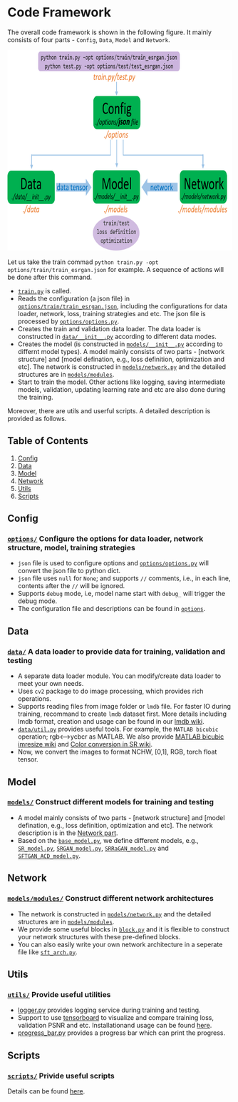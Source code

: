 # Code Framework

The overall code framework is shown in the following figure. It mainly consists of four parts - `Config`, `Data`, `Model` and `Network`.

<p align="center">
   <img src="https://github.com/xinntao/public_figures/blob/master/BasicSR/code_framework.png" height="450">
</p>

Let us take the train commad `python train.py -opt options/train/train_esrgan.json` for example. A sequence of actions will be done after this command. 

-   [`train.py`](https://github.com/xinntao/BasicSR/blob/master/codes/train.py) is called. 
-   Reads the configuration (a json file) in [`options/train/train_esrgan.json`](https://github.com/xinntao/BasicSR/blob/master/codes/options/train/train_esrgan.json), including the configurations for data loader, network, loss, training strategies and etc. The json file is processed by [`options/options.py`](https://github.com/xinntao/BasicSR/blob/master/codes/options/options.py).
-   Creates the train and validation data loader. The data loader is constructed in [`data/__init__.py`](https://github.com/xinntao/BasicSR/blob/master/codes/data/__init__.py) according to different data modes.
-   Creates the model (is constructed in [`models/__init__.py`](https://github.com/xinntao/BasicSR/blob/master/codes/models/__init__.py) according to differnt model types). A model mainly consists of two parts - [network structure] and [model defination, e.g., loss definition, optimization and etc]. The network is constructed in [`models/network.py`](https://github.com/xinntao/BasicSR/blob/master/codes/models/networks.py) and the detailed structures are in [`models/modules`](https://github.com/xinntao/BasicSR/tree/master/codes/models/modules).
-   Start to train the model. Other actions like logging, saving intermediate models, validation, updating learning rate and etc are also done during the training.  

Moreover, there are utils and userful scripts. A detailed description is provided as follows.

## Table of Contents

1.  [Config](#config)
2.  [Data](#data)
3.  [Model](#model)
4.  [Network](#network)
5.  [Utils](#utils)
6.  [Scripts](#scripts)

## Config

### [`options/`](https://github.com/xinntao/BasicSR/tree/master/codes/options) Configure the options for data loader, network structure, model, training strategies

-   `json` file is used to configure options and [`options/options.py`](https://github.com/xinntao/BasicSR/blob/master/codes/options/options.py) will convert the json file to python dict.
-   `json` file uses `null` for `None`; and supports `//` comments, i.e., in each line, contents after the `//` will be ignored. 
-   Supports `debug` mode, i.e, model name start with `debug_` will trigger the debug mode.
-   The configuration file and descriptions can be found in [`options`](https://github.com/xinntao/BasicSR/tree/master/codes/options).

## Data

### [`data/`](https://github.com/xinntao/BasicSR/tree/master/codes/data) A data loader to provide data for training, validation and testing

-   A separate data loader module. You can modify/create data loader to meet your own needs.
-   Uses `cv2` package to do image processing, which provides rich operations.
-   Supports reading files from image folder or `lmdb` file. For faster IO during training, recommand to create `lmdb` dataset first. More details including lmdb format, creation and usage can be found in our [lmdb wiki](https://github.com/xinntao/BasicSR/wiki/Faster-IO-speed).
-   [`data/util.py`](https://github.com/xinntao/BasicSR/blob/master/codes/data/util.py) provides useful tools. For example, the `MATLAB bicubic` operation; rgb&lt;-->ycbcr as MATLAB. We also provide [MATLAB bicubic imresize wiki](https://github.com/xinntao/BasicSR/wiki/MATLAB-bicubic-imresize) and [Color conversion in SR wiki](https://github.com/xinntao/BasicSR/wiki/Color-conversion-in-SR).
-   Now, we convert the images to format NCHW, [0,1], RGB, torch float tensor.

## Model

### [`models/`](https://github.com/xinntao/BasicSR/tree/master/codes/models) Construct different models for training and testing

-   A model mainly consists of two parts - \[network structure] and \[model defination, e.g., loss definition, optimization and etc]. The network description is in the [Network part](#network).
-   Based on the [`base_model.py`](https://github.com/xinntao/BasicSR/blob/master/codes/models/base_model.py), we define different models, e.g., [`SR_model.py`](https://github.com/xinntao/BasicSR/blob/master/codes/models/SR_model.py), [`SRGAN_model.py`](https://github.com/xinntao/BasicSR/blob/master/codes/models/SRGAN_model.py), [`SRRaGAN_model.py`](https://github.com/xinntao/BasicSR/blob/master/codes/models/SRRaGAN_model.py) and [`SFTGAN_ACD_model.py`](https://github.com/xinntao/BasicSR/blob/master/codes/models/SFTGAN_ACD_model.py).

## Network

### [`models/modules/`](https://github.com/xinntao/BasicSR/tree/master/codes/models/modules) Construct different network architectures

-   The network is constructed in [`models/network.py`](https://github.com/xinntao/BasicSR/blob/master/codes/models/networks.py) and the detailed structures are in [`models/modules`](https://github.com/xinntao/BasicSR/tree/master/codes/models/modules).
-   We provide some useful blocks in [`block.py`](https://github.com/xinntao/BasicSR/blob/master/codes/models/modules/block.py) and it is flexible to construct your network structures with these pre-defined blocks.
-   You can also easily write your own network architecture in a seperate file like [`sft_arch.py`](https://github.com/xinntao/BasicSR/blob/master/codes/models/modules/sft_arch.py). 

## Utils

### [`utils/`](https://github.com/xinntao/BasicSR/tree/master/codes/utils) Provide useful utilities

-   [logger.py](https://github.com/xinntao/BasicSR/blob/master/codes/utils/logger.py) provides logging service during training and testing.
-   Support to use [tensorboard](https://www.tensorflow.org/programmers_guide/summaries_and_tensorboard) to visualize and compare training loss, validation PSNR and etc. Installationand usage can be found [here](https://github.com/xinntao/BasicSR/tree/master/codes/utils).
-   [progress_bar.py](https://github.com/xinntao/BasicSR/blob/master/codes/utils/progress_bar.py) provides a progress bar which can print the progress. 

## Scripts

### [`scripts/`](https://github.com/xinntao/BasicSR/tree/master/codes/scripts) Privide useful scripts

Details can be found [here](https://github.com/xinntao/BasicSR/tree/master/codes/scripts).
